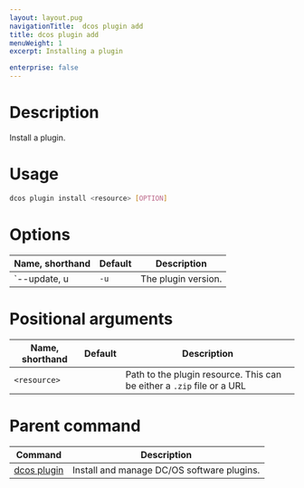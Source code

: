 ```yaml
---
layout: layout.pug
navigationTitle:  dcos plugin add
title: dcos plugin add
menuWeight: 1
excerpt: Installing a plugin

enterprise: false
---
```



# Description
Install a plugin.

# Usage

```bash
dcos plugin install <resource> [OPTION]
```

# Options

| Name, shorthand | Default | Description |
|---------|-------------|-------------|
| `--update, u    | `-u`            | The plugin version. |

# Positional arguments

| Name, shorthand | Default | Description |
|---------|-------------|-------------|
| `<resource>`   |             |  Path to the plugin resource. This can be either a `.zip` file or a URL |

# Parent command

| Command | Description |
|---------|-------------|
| [dcos plugin](/1.12/cli/command-reference/dcos-plugin/)   | Install and manage DC/OS software plugins. |
